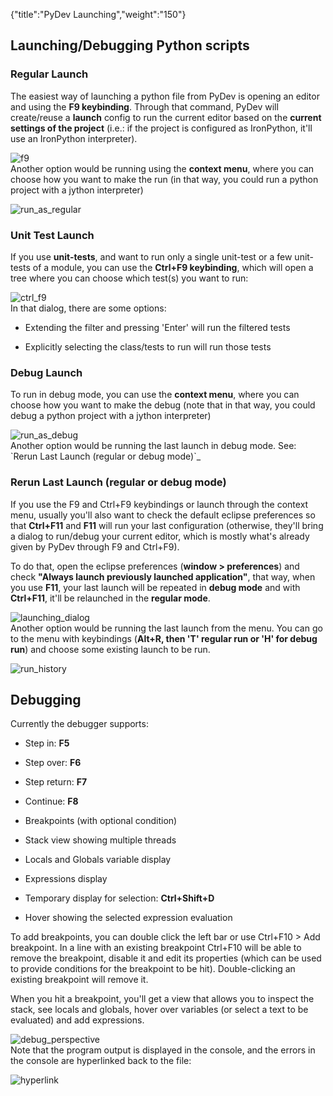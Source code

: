{"title":"PyDev Launching","weight":"150"} 

## Launching/Debugging Python scripts

### Regular Launch

The easiest way of launching a python file from PyDev is opening an editor and using the **F9 keybinding**. Through that command, PyDev will create/reuse a **launch** config to run the current editor based on the **current settings of the project** (i.e.: if the project is configured as IronPython, it'll use an IronPython interpreter).

![f9](/Images/appc/pydev.org/images/debugger/f9.png)  
Another option would be running using the **context menu**, where you can choose how you want to make the run (in that way, you could run a python project with a jython interpreter)

![run_as_regular](/Images/appc/pydev.org/images/debugger/run_as_regular.png)

### Unit Test Launch

If you use **unit-tests**, and want to run only a single unit-test or a few unit-tests of a module, you can use the **Ctrl+F9 keybinding**, which will open a tree where you can choose which test(s) you want to run:

![ctrl_f9](/Images/appc/pydev.org/images/debugger/ctrl_f9.png)  
In that dialog, there are some options:

*   Extending the filter and pressing 'Enter' will run the filtered tests
    
*   Explicitly selecting the class/tests to run will run those tests
    

### Debug Launch

To run in debug mode, you can use the **context menu**, where you can choose how you want to make the debug (note that in that way, you could debug a python project with a jython interpreter)

![run_as_debug](/Images/appc/pydev.org/images/debugger/run_as_debug.png)  
Another option would be running the last launch in debug mode. See: \`Rerun Last Launch (regular or debug mode)\`\_

### Rerun Last Launch (regular or debug mode)

If you use the F9 and Ctrl+F9 keybindings or launch through the context menu, usually you'll also want to check the default eclipse preferences so that **Ctrl+F11** and **F11** will run your last configuration (otherwise, they'll bring a dialog to run/debug your current editor, which is mostly what's already given by PyDev through F9 and Ctrl+F9).

To do that, open the eclipse preferences (**window > preferences**) and check **"Always launch previously launched application"**, that way, when you use **F11**, your last launch will be repeated in **debug mode** and with **Ctrl+F11**, it'll be relaunched in the **regular mode**.

![launching_dialog](/Images/appc/pydev.org/images/debugger/launching_dialog.png)  
Another option would be running the last launch from the menu. You can go to the menu with keybindings (**Alt+R, then 'T' regular run or 'H' for debug run**) and choose some existing launch to be run.

![run_history](/Images/appc/pydev.org/images/debugger/run_history.png)

## Debugging

Currently the debugger supports:

*   Step in: **F5**
    
*   Step over: **F6**
    
*   Step return: **F7**
    
*   Continue: **F8**
    
*   Breakpoints (with optional condition)
    
*   Stack view showing multiple threads
    
*   Locals and Globals variable display
    
*   Expressions display
    
*   Temporary display for selection: **Ctrl+Shift+D**
    
*   Hover showing the selected expression evaluation
    

To add breakpoints, you can double click the left bar or use Ctrl+F10 > Add breakpoint. In a line with an existing breakpoint Ctrl+F10 will be able to remove the breakpoint, disable it and edit its properties (which can be used to provide conditions for the breakpoint to be hit). Double-clicking an existing breakpoint will remove it.

When you hit a breakpoint, you'll get a view that allows you to inspect the stack, see locals and globals, hover over variables (or select a text to be evaluated) and add expressions.

![debug_perspective](/Images/appc/pydev.org/images/debugger/debug_perspective.png)  
Note that the program output is displayed in the console, and the errors in the console are hyperlinked back to the file:

![hyperlink](/Images/appc/pydev.org/images/debugger/hyperlink.png)